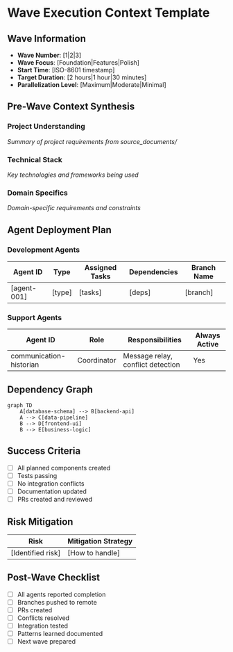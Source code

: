 # Wave Execution Context Template

## Wave Information

- **Wave Number**: [1|2|3]
- **Wave Focus**: [Foundation|Features|Polish]
- **Start Time**: [ISO-8601 timestamp]
- **Target Duration**: [2 hours|1 hour|30 minutes]
- **Parallelization Level**: [Maximum|Moderate|Minimal]

## Pre-Wave Context Synthesis

### Project Understanding

_Summary of project requirements from source_documents/_

### Technical Stack

_Key technologies and frameworks being used_

### Domain Specifics

_Domain-specific requirements and constraints_

## Agent Deployment Plan

### Development Agents

| Agent ID    | Type   | Assigned Tasks | Dependencies | Branch Name |
| ----------- | ------ | -------------- | ------------ | ----------- |
| [agent-001] | [type] | [tasks]        | [deps]       | [branch]    |

### Support Agents

| Agent ID                | Role        | Responsibilities                  | Always Active |
| ----------------------- | ----------- | --------------------------------- | ------------- |
| communication-historian | Coordinator | Message relay, conflict detection | Yes           |

## Dependency Graph

```mermaid
graph TD
    A[database-schema] --> B[backend-api]
    A --> C[data-pipeline]
    B --> D[frontend-ui]
    B --> E[business-logic]
```

## Success Criteria

- [ ] All planned components created
- [ ] Tests passing
- [ ] No integration conflicts
- [ ] Documentation updated
- [ ] PRs created and reviewed

## Risk Mitigation

| Risk              | Mitigation Strategy |
| ----------------- | ------------------- |
| [Identified risk] | [How to handle]     |

## Post-Wave Checklist

- [ ] All agents reported completion
- [ ] Branches pushed to remote
- [ ] PRs created
- [ ] Conflicts resolved
- [ ] Integration tested
- [ ] Patterns learned documented
- [ ] Next wave prepared
